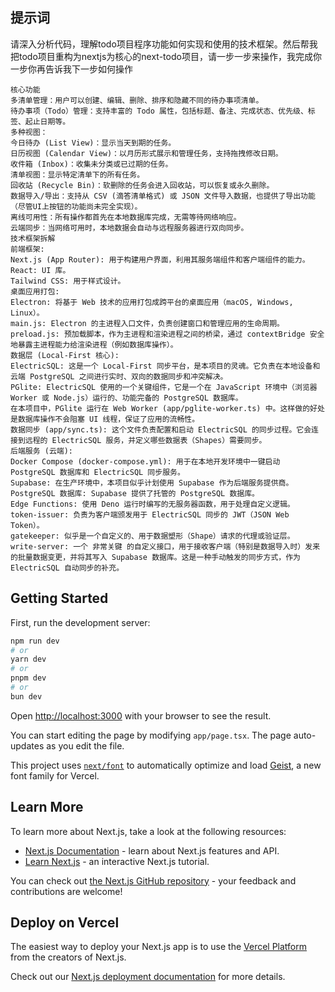 ## 提示词

请深入分析代码，理解todo项目程序功能如何实现和使用的技术框架。然后帮我把todo项目重构为nextjs为核心的next-todo项目，请一步一步来操作，我完成你一步你再告诉我下一步如何操作

```
核心功能
多清单管理：用户可以创建、编辑、删除、排序和隐藏不同的待办事项清单。
待办事项（Todo）管理：支持丰富的 Todo 属性，包括标题、备注、完成状态、优先级、标签、起止日期等。
多种视图：
今日待办 (List View)：显示当天到期的任务。
日历视图 (Calendar View)：以月历形式展示和管理任务，支持拖拽修改日期。
收件箱 (Inbox)：收集未分类或已过期的任务。
清单视图：显示特定清单下的所有任务。
回收站 (Recycle Bin)：软删除的任务会进入回收站，可以恢复或永久删除。
数据导入/导出：支持从 CSV (滴答清单格式) 或 JSON 文件导入数据，也提供了导出功能（尽管UI上按钮的功能尚未完全实现）。
离线可用性：所有操作都首先在本地数据库完成，无需等待网络响应。
云端同步：当网络可用时，本地数据会自动与远程服务器进行双向同步。
技术框架拆解
前端框架:
Next.js (App Router): 用于构建用户界面，利用其服务端组件和客户端组件的能力。
React: UI 库。
Tailwind CSS: 用于样式设计。
桌面应用打包:
Electron: 将基于 Web 技术的应用打包成跨平台的桌面应用（macOS, Windows, Linux）。
main.js: Electron 的主进程入口文件，负责创建窗口和管理应用的生命周期。
preload.js: 预加载脚本，作为主进程和渲染进程之间的桥梁，通过 contextBridge 安全地暴露主进程能力给渲染进程（例如数据库操作）。
数据层 (Local-First 核心):
ElectricSQL: 这是一个 Local-First 同步平台，是本项目的灵魂。它负责在本地设备和云端 PostgreSQL 之间进行实时、双向的数据同步和冲突解决。
PGlite: ElectricSQL 使用的一个关键组件，它是一个在 JavaScript 环境中（浏览器 Worker 或 Node.js）运行的、功能完备的 PostgreSQL 数据库。
在本项目中，PGlite 运行在 Web Worker (app/pglite-worker.ts) 中。这样做的好处是数据库操作不会阻塞 UI 线程，保证了应用的流畅性。
数据同步 (app/sync.ts): 这个文件负责配置和启动 ElectricSQL 的同步过程。它会连接到远程的 ElectricSQL 服务，并定义哪些数据表（Shapes）需要同步。
后端服务 (云端):
Docker Compose (docker-compose.yml): 用于在本地开发环境中一键启动 PostgreSQL 数据库和 ElectricSQL 同步服务。
Supabase: 在生产环境中，本项目似乎计划使用 Supabase 作为后端服务提供商。
PostgreSQL 数据库: Supabase 提供了托管的 PostgreSQL 数据库。
Edge Functions: 使用 Deno 运行时编写的无服务器函数，用于处理自定义逻辑。
token-issuer: 负责为客户端颁发用于 ElectricSQL 同步的 JWT（JSON Web Token）。
gatekeeper: 似乎是一个自定义的、用于数据塑形（Shape）请求的代理或验证层。
write-server: 一个 非常关键 的自定义接口，用于接收客户端（特别是数据导入时）发来的批量数据变更，并将其写入 Supabase 数据库。这是一种手动触发的同步方式，作为 ElectricSQL 自动同步的补充。
```


## Getting Started

First, run the development server:

```bash
npm run dev
# or
yarn dev
# or
pnpm dev
# or
bun dev
```

Open [http://localhost:3000](http://localhost:3000) with your browser to see the result.

You can start editing the page by modifying `app/page.tsx`. The page auto-updates as you edit the file.

This project uses [`next/font`](https://nextjs.org/docs/app/building-your-application/optimizing/fonts) to automatically optimize and load [Geist](https://vercel.com/font), a new font family for Vercel.

## Learn More

To learn more about Next.js, take a look at the following resources:

- [Next.js Documentation](https://nextjs.org/docs) - learn about Next.js features and API.
- [Learn Next.js](https://nextjs.org/learn) - an interactive Next.js tutorial.

You can check out [the Next.js GitHub repository](https://github.com/vercel/next.js) - your feedback and contributions are welcome!

## Deploy on Vercel

The easiest way to deploy your Next.js app is to use the [Vercel Platform](https://vercel.com/new?utm_medium=default-template&filter=next.js&utm_source=create-next-app&utm_campaign=create-next-app-readme) from the creators of Next.js.

Check out our [Next.js deployment documentation](https://nextjs.org/docs/app/building-your-application/deploying) for more details.
